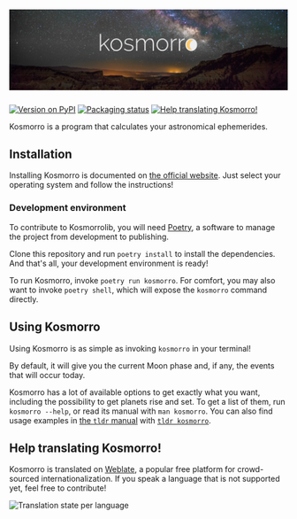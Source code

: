 # ![Kosmorro](https://github.com/Kosmorro/logos/raw/main/kosmorro/kosmorro-artwork.jpg)
[![Version on PyPI](https://img.shields.io/pypi/v/kosmorro)](https://pypi.org/project/kosmorro) [![Packaging status](https://repology.org/badge/tiny-repos/kosmorro.svg)](https://repology.org/project/kosmorro/versions) [![Help translating Kosmorro!](https://hosted.weblate.org/widgets/kosmorro/-/cli/svg-badge.svg)](https://hosted.weblate.org/engage/kosmorro/)

Kosmorro is a program that calculates your astronomical ephemerides.

## Installation

Installing Kosmorro is documented on [the official website](https://kosmorro.space/cli/download/). Just select your operating system and follow the instructions!

### Development environment

To contribute to Kosmorrolib, you will need [Poetry](https://python-poetry.org), a software to manage the project from development to publishing.

Clone this repository and run `poetry install` to install the dependencies.
And that's all, your development environment is ready!

To run Kosmorro, invoke `poetry run kosmorro`. For comfort, you may also want to invoke `poetry shell`, which will expose the `kosmorro` command directly.

## Using Kosmorro

Using Kosmorro is as simple as invoking `kosmorro` in your terminal!

By default, it will give you the current Moon phase and, if any, the events that will occur today.

Kosmorro has a lot of available options to get exactly what you want, including the possibility to get planets rise and set. To get a list of them, run `kosmorro --help`, or read its manual with `man kosmorro`. You can also find usage examples in [the `tldr` manual](https://tldr.sh) with [`tldr kosmorro`](https://tldr.inbrowser.app/pages/common/kosmorro).

## Help translating Kosmorro!

Kosmorro is translated on [Weblate](https://hosted.weblate.org/engage/kosmorro/), a popular free platform for crowd-sourced internationalization.
If you speak a language that is not supported yet, feel free to contribute!

![Translation state per language](https://hosted.weblate.org/widgets/kosmorro/-/cli/multi-auto.svg)

